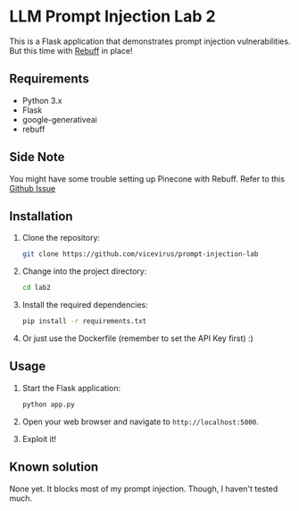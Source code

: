 # LLM Prompt Injection Lab 2

This is a Flask application that demonstrates prompt injection vulnerabilities. But this time with [Rebuff](https://github.com/protectai/rebuff) in place!


## Requirements

- Python 3.x
- Flask
- google-generativeai
- rebuff

## Side Note
You might have some trouble setting up Pinecone with Rebuff. Refer to this
[Github Issue](https://github.com/protectai/rebuff/issues/105)

## Installation

1. Clone the repository:

    ```bash
    git clone https://github.com/vicevirus/prompt-injection-lab
    ```

2. Change into the project directory:

    ```bash
    cd lab2
    ```

3. Install the required dependencies:

    ```bash
    pip install -r requirements.txt
    ```

4. Or just use the Dockerfile (remember to set the API Key first) :)

## Usage

1. Start the Flask application:

    ```bash
    python app.py
    ```

2. Open your web browser and navigate to `http://localhost:5000`.

3. Exploit it!

## Known solution
None yet. It blocks most of my prompt injection. Though, I haven't tested much.

